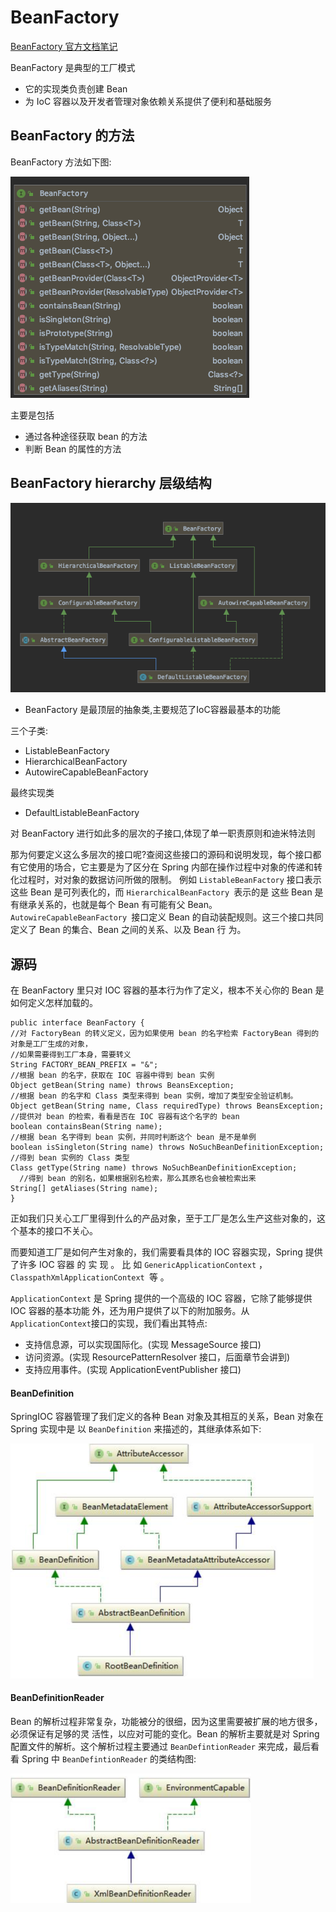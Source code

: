 # BeanFactory

 [BeanFactory 官方文档笔记](../../02-core/01-the-ioc-container/15-the-bean-factory.md) 

BeanFactory 是典型的工厂模式

- 它的实现类负责创建 Bean
- 为 IoC 容器以及开发者管理对象依赖关系提供了便利和基础服务

## BeanFactory 的方法

BeanFactory 方法如下图:

![image-20200107123202659](assets/image-20200107123202659.png)

主要是包括

- 通过各种途径获取 bean 的方法
- 判断 Bean 的属性的方法

## BeanFactory hierarchy 层级结构

![image-20200107123756857](assets/image-20200107123756857.png)



- BeanFactory 是最顶层的抽象类,主要规范了IoC容器最基本的功能

三个子类:

- ListableBeanFactory
- HierarchicalBeanFactory
- AutowireCapableBeanFactory

最终实现类

- DefaultListableBeanFactory

对 BeanFactory 进行如此多的层次的子接口,体现了单一职责原则和迪米特法则

那为何要定义这么多层次的接口呢?查阅这些接口的源码和说明发现，每个接口都有它使用的场合，它主要是为了区分在 Spring 内部在操作过程中对象的传递和转化过程时，对对象的数据访问所做的限制。 例如 `ListableBeanFactory` 接口表示这些 Bean 是可列表化的，而 `HierarchicalBeanFactory `表示的是 这些 Bean 是有继承关系的，也就是每个 Bean 有可能有父 Bean。`AutowireCapableBeanFactory `接口定义 Bean 的自动装配规则。这三个接口共同定义了 Bean 的集合、Bean 之间的关系、以及 Bean 行 为。

## 源码

在 BeanFactory 里只对 IOC 容器的基本行为作了定义，根本不关心你的 Bean 是如何定义怎样加载的。

```
public interface BeanFactory {
//对 FactoryBean 的转义定义，因为如果使用 bean 的名字检索 FactoryBean 得到的对象是工厂生成的对象， 
//如果需要得到工厂本身，需要转义
String FACTORY_BEAN_PREFIX = "&";
//根据 bean 的名字，获取在 IOC 容器中得到 bean 实例
Object getBean(String name) throws BeansException;
//根据 bean 的名字和 Class 类型来得到 bean 实例，增加了类型安全验证机制。 
Object getBean(String name, Class requiredType) throws BeansException;
//提供对 bean 的检索，看看是否在 IOC 容器有这个名字的 bean 
boolean containsBean(String name);
//根据 bean 名字得到 bean 实例，并同时判断这个 bean 是不是单例
boolean isSingleton(String name) throws NoSuchBeanDefinitionException;
//得到 bean 实例的 Class 类型
Class getType(String name) throws NoSuchBeanDefinitionException; 
  //得到 bean 的别名，如果根据别名检索，那么其原名也会被检索出来 
String[] getAliases(String name);
}
```

正如我们只关心工厂里得到什么的产品对象，至于工厂是怎么生产这些对象的，这个基本的接口不关心。

而要知道工厂是如何产生对象的，我们需要看具体的 IOC 容器实现，Spring 提供了许多 IOC 容器 的 实 现 。 比 如 `GenericApplicationContext` ， `ClasspathXmlApplicationContext `等 。

`ApplicationContext` 是 Spring 提供的一个高级的 IOC 容器，它除了能够提供 IOC 容器的基本功能
外，还为用户提供了以下的附加服务。从` ApplicationContext `接口的实现，我们看出其特点:

- 支持信息源，可以实现国际化。(实现 MessageSource 接口)
- 访问资源。(实现 ResourcePatternResolver 接口，后面章节会讲到) 
- 支持应用事件。(实现 ApplicationEventPublisher 接口)

#### BeanDefinition

SpringIOC 容器管理了我们定义的各种 Bean 对象及其相互的关系，Bean 对象在 Spring 实现中是 以 `BeanDefinition` 来描述的，其继承体系如下:

<img src="assets/image-20200312120907448.png" alt="image-20200312120907448" style="zoom:50%;" />

#### BeanDefinitionReader

Bean 的解析过程非常复杂，功能被分的很细，因为这里需要被扩展的地方很多，必须保证有足够的灵 活性，以应对可能的变化。Bean 的解析主要就是对 Spring 配置文件的解析。这个解析过程主要通过 `BeanDefintionReader` 来完成，最后看看 Spring 中 `BeanDefintionReader` 的类结构图:

<img src="assets/image-20200312120952044.png" alt="image-20200312120952044" style="zoom:50%;" />

